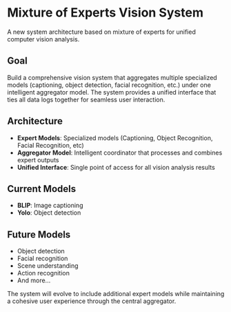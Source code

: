 # Mixture of Experts Vision System

A new system architecture based on mixture of experts for unified computer
vision analysis.

## Goal

Build a comprehensive vision system that aggregates multiple specialized models
(captioning, object detection, facial recognition, etc.) under one intelligent
aggregator model. The system provides a unified interface that ties all data
logs together for seamless user interaction.

## Architecture

- **Expert Models**: Specialized models (Captioning, Object Recognition, Facial
  Recognition, etc)
- **Aggregator Model**: Intelligent coordinator that processes and combines
  expert outputs
- **Unified Interface**: Single point of access for all vision analysis results

## Current Models

- **BLIP**: Image captioning
- **Yolo**: Object detection

## Future Models

- Object detection
- Facial recognition
- Scene understanding
- Action recognition
- And more...

The system will evolve to include additional expert models while maintaining a
cohesive user experience through the central aggregator.
